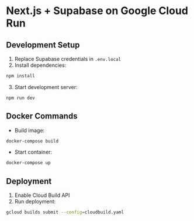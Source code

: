 # Next.js + Supabase on Google Cloud Run

## Development Setup
1. Replace Supabase credentials in `.env.local`
2. Install dependencies:
```bash
npm install
```
3. Start development server:
```bash
npm run dev
```

## Docker Commands
- Build image:
```bash
docker-compose build
```
- Start container:
```bash
docker-compose up
```

## Deployment
1. Enable Cloud Build API
2. Run deployment:
```bash
gcloud builds submit --config=cloudbuild.yaml
```
